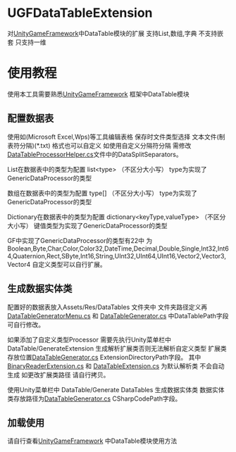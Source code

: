 # UGFDataTableExtension
对[UnityGameFramework](https://github.com/EllanJiang/UnityGameFramework)中DataTable模块的扩展  支持List,数组,字典  不支持嵌套 只支持一维

# 使用教程
使用本工具需要熟悉[UnityGameFramework](https://github.com/EllanJiang/UnityGameFramework) 框架中DataTable模块 
## 配置数据表
使用如(Microsoft Excel,Wps)等工具编辑表格 保存时文件类型选择 文本文件(制表符分隔)(*.txt) 格式也可以自定义 如使用自定义分隔符分隔 需修改 [DataTableProcessorHelper.cs](./Assets/Scripts/DataTableExtensions/Editor/Extensions/DataTableProcessorHelper.cs)文件中的DataSplitSeparators。

List在数据表中的类型为配置 list\<type> （不区分大小写） type为实现了GenericDataProcessor的类型

数组在数据表中的类型为配置 type[] （不区分大小写） type为实现了GenericDataProcessor的类型

Dictionary在数据表中的类型为配置 dictionary\<keyType,valueType> （不区分大小写） 键值类型为实现了GenericDataProcessor的类型

GF中实现了GenericDataProcessor的类型有22中 为Boolean,Byte,Char,Color,Color32,DateTime,Decimal,Double,Single,Int32,Int64,Quaternion,Rect,SByte,Int16,String,UInt32,UInt64,UInt16,Vector2,Vector3,Vector4 
自定义类型可以自行扩展。

## 生成数据实体类
配置好的数据表放入Assets/Res/DataTables 文件夹中   文件夹路径定义再[DataTableGeneratorMenu.cs](./Assets/Scripts/DataTableExtensions/Editor/DataTableGenerator/DataTableGeneratorMenu.cs) 和 [DataTableGenerator.cs](./Assets/Scripts/DataTableExtensions/Editor/DataTableGenerator/DataTableGenerator.cs) 中DataTablePath字段 可自行修改。

如果添加了自定义类型Processor 需要先执行Unity菜单栏中 DataTable/GenerateExtension 生成解析扩展类否则无法解析自定义类型  扩展类存放位置[DataTableGenerator.cs](./Assets/Scripts/DataTableExtensions/Editor/Extensions/ExtensionsGenerate.cs) ExtensionDirectoryPath字段。
其中 [BinaryReaderExtension.cs](./Assets/Scripts/DataTableExtensions/Runtime/Extensions/BinaryReaderExtension.cs) 和 [DataTableExtension.cs](./Assets/Scripts/DataTableExtensions/Runtime/Extensions/DataTableExtension.cs) 为默认解析类 不会自动生成 如更改扩展类路径 请自行拷贝。

使用Unity菜单栏中 DataTable/Generate DataTables 生成数据实体类 数据实体类存放路径为[DataTableGenerator.cs](./Assets/Scripts/DataTableExtensions/Editor/DataTableGenerator/DataTableGenerator.cs) CSharpCodePath字段。

## 加载使用 
请自行查看[UnityGameFramework](https://github.com/EllanJiang/UnityGameFramework) 中DataTable模块使用方法